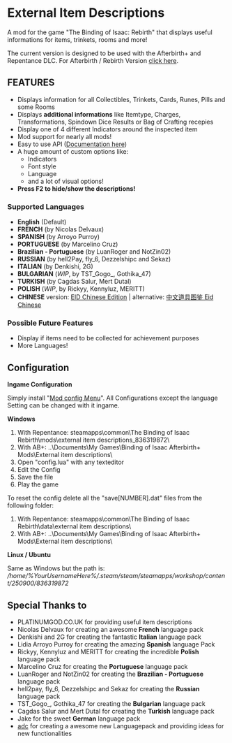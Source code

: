 # External Item Descriptions
A mod for the game "The Binding of Isaac: Rebirth" that displays useful informations for items, trinkets, rooms and more!

The current version is designed to be used with the Afterbirth+ and Repentance DLC.
For Afterbirth / Rebirth Version [click here](
https://moddingofisaac.com/mod/1079/external-item-descriptions).

## FEATURES
- Displays information for all Collectibles, Trinkets, Cards, Runes, Pills and some Rooms
- Displays **additional informations** like Itemtype, Charges, Transformations, Spindown Dice Results or Bag of Crafting recepies
- Display one of 4 different Indicators around the inspected item
- Mod support for nearly all mods!
- Easy to use API ([Documentation here](https://github.com/wofsauge/External-Item-Descriptions/wiki))
- A huge amount of custom options like:
    - Indicators
    - Font style
    - Language
    - and a lot of visual options!
- **Press F2 to hide/show the descriptions!**

### Supported Languages
- **English** (Default)
- **FRENCH** (by Nicolas Delvaux)
- **SPANISH** (by Arroyo Purroy)
- **PORTUGUESE** (by Marcelino Cruz)
- **Brazilian - Portuguese** (by LuanRoger and NotZin02)
- **RUSSIAN** (by hell2Pay, fly_6, Dezzelshipc and Sekaz)
- **ITALIAN** (by Denkishi, 2G)
- **BULGARIAN** (*WIP*, by TST_Gogo_, Gothika_47)
- **TURKISH** (by Cagdas Salur, Mert Dutal)
- **POLISH** (*WIP*, by Rickyy, Kennyluz, MERITT)
- **CHINESE** version: [EID Chinese Edition](https://steamcommunity.com/sharedfiles/filedetails/?id=1290363695) | alternative: [中文道具图鉴 Eid Chinese](https://steamcommunity.com/sharedfiles/filedetails/?id=848295251)



### Possible Future Features
- Display if items need to be collected for achievement purposes
- More Languages!

## Configuration
**Ingame Configuration**

Simply install &quot;[Mod config Menu](https://steamcommunity.com/sharedfiles/filedetails/?id=1603631350)&quot;. All Configurations except the language Setting can be changed with it ingame.

**Windows**
1. With Repentance: steamapps\common\The Binding of Isaac Rebirth\mods\external item descriptions_836319872\
1. With  AB+: ..\Documents\My Games\Binding of Isaac Afterbirth+ Mods\External item descriptions\
2. Open "config.lua" with any texteditor
3. Edit the Config
4. Save the file
5. Play the game

To reset the config delete all the "save[NUMBER].dat" files from the following folder: 
1. With Repentance: steamapps\common\The Binding of Isaac Rebirth\data\external item descriptions\
1. With  AB+: ..\Documents\My Games\Binding of Isaac Afterbirth+ Mods\External item descriptions\

**Linux / Ubuntu**

Same as Windows but the path is: */home/%YourUsernameHere%/.steam/steam/steamapps/workshop/content/250900/836319872*

## Special Thanks to
- PLATINUMGOD.CO.UK for providing useful item descriptions
- Nicolas Delvaux for creating an awesome **French** language pack
- Denkishi and 2G for creating the fantastic **Italian** language pack
- Lidia Arroyo Purroy for creating the amazing **Spanish** language Pack
- Rickyy, Kennyluz and MERITT for creating the incredible **Polish** language pack
- Marcelino Cruz for creating the **Portuguese** language pack
- LuanRoger and NotZin02 for creating the **Brazilian - Portuguese** language pack
- hell2pay, fly_6, Dezzelshipc and Sekaz for creating the **Russian** language pack
- TST_Gogo_, Gothika_47 for creating the **Bulgarian** language pack
- Cagdas Salur and Mert Dutal for creating the **Turkish** language pack
- Jake for the sweet **German** language pack
- [adc](https://steamcommunity.com/id/whytefang/) for creating a awesome new Languagepack and providing ideas for new functionalities
